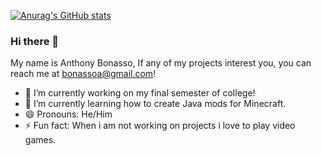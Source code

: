 
[![Anurag's GitHub stats](https://github-readme-stats.vercel.app/api?username=citiesxiv&hide=prs,contribs,stars&theme=tokyonight)](https://github.com/anuraghazra/github-readme-stats)

### Hi there 👋
My name is Anthony Bonasso, If any of my projects interest you, you can reach me at bonassoa@gmail.com!

- 🔭 I’m currently working on my final semester of college!
- 🌱 I’m currently learning how to create Java mods for Minecraft.
- 😄 Pronouns: He/Him
- ⚡ Fun fact: When i am not working on projects i love to play video games.

